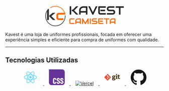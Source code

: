 <p align="center">
  <img src="home/src/imagem/logo.png" alt="Logo da Kavest" width="250" />
</p>

Kavest é uma loja de uniformes profissionais, focada em oferecer uma experiência simples e eficiente para compra de uniformes com qualidade.

---

## Tecnologias Utilizadas

<div align="center">

  <a href="https://reactjs.org/" target="_blank" rel="noopener noreferrer" title="React">
    <img src="https://raw.githubusercontent.com/github/explore/main/topics/react/react.png" alt="React" width="50" height="50" style="margin: 0 15px;" />
  </a>

  <a href="https://developer.mozilla.org/en-US/docs/Web/CSS" target="_blank" rel="noopener noreferrer" title="CSS">
    <img src="https://raw.githubusercontent.com/github/explore/main/topics/css/css.png" alt="CSS" width="50" height="50" style="margin: 0 15px;" />
  </a>

  <a href="https://vercel.com/" target="_blank" rel="noopener noreferrer" title="Vercel">
    <img src="https://cdn.jsdelivr.net/gh/devicons/devicon/icons/vercel/vercel-original.svg" alt="Vercel" width="50" height="50" style="margin: 0 15px;" />
  </a>

  <a href="https://git-scm.com/" target="_blank" rel="noopener noreferrer" title="Git">
    <img src="https://raw.githubusercontent.com/github/explore/main/topics/git/git.png" alt="Git" width="50" height="50" style="margin: 0 15px;" />
  </a>

  <a href="https://github.com/" target="_blank" rel="noopener noreferrer" title="GitHub">
    <img src="https://raw.githubusercontent.com/github/explore/main/topics/github/github.png" alt="GitHub" width="50" height="50" style="margin: 0 15px;" />
  </a>

</div>
